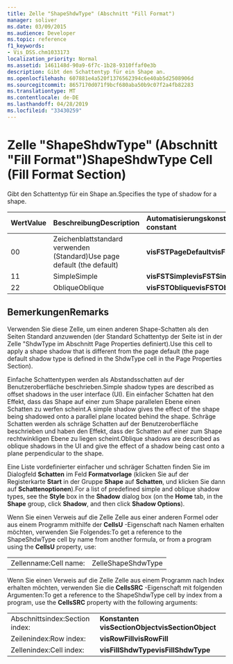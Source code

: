 ```yaml
---
title: Zelle "ShapeShdwType" (Abschnitt "Fill Format")
manager: soliver
ms.date: 03/09/2015
ms.audience: Developer
ms.topic: reference
f1_keywords:
- Vis_DSS.chm1033173
localization_priority: Normal
ms.assetid: 1461148d-90a9-6f7c-1b28-9310ffaf0e3b
description: Gibt den Schattentyp für ein Shape an.
ms.openlocfilehash: 607881e4a520f1376562394c6e40ab5d2508906d
ms.sourcegitcommit: 8657170d071f9bcf680aba50b9c07f2a4fb82283
ms.translationtype: MT
ms.contentlocale: de-DE
ms.lasthandoff: 04/28/2019
ms.locfileid: "33430259"
---
```

# <a name="shapeshdwtype-cell-fill-format-section"></a><span data-ttu-id="67ec4-103">Zelle "ShapeShdwType" (Abschnitt "Fill Format")</span><span class="sxs-lookup"><span data-stu-id="67ec4-103">ShapeShdwType Cell (Fill Format Section)</span></span>

<span data-ttu-id="67ec4-104">Gibt den Schattentyp für ein Shape an.</span><span class="sxs-lookup"><span data-stu-id="67ec4-104">Specifies the type of shadow for a shape.</span></span> 
  
|<span data-ttu-id="67ec4-105">**Wert**</span><span class="sxs-lookup"><span data-stu-id="67ec4-105">**Value**</span></span>|<span data-ttu-id="67ec4-106">**Beschreibung**</span><span class="sxs-lookup"><span data-stu-id="67ec4-106">**Description**</span></span>|<span data-ttu-id="67ec4-107">**Automatisierungskonstante**</span><span class="sxs-lookup"><span data-stu-id="67ec4-107">**Automation constant**</span></span>|
|:-----|:-----|:-----|
|<span data-ttu-id="67ec4-108">0</span><span class="sxs-lookup"><span data-stu-id="67ec4-108">0</span></span>  <br/> |<span data-ttu-id="67ec4-109">Zeichenblattstandard verwenden (Standard)</span><span class="sxs-lookup"><span data-stu-id="67ec4-109">Use page default (the default)</span></span>  <br/> |<span data-ttu-id="67ec4-110">**visFSTPageDefault**</span><span class="sxs-lookup"><span data-stu-id="67ec4-110">**visFSTPageDefault**</span></span> <br/> |
|<span data-ttu-id="67ec4-111">1</span><span class="sxs-lookup"><span data-stu-id="67ec4-111">1</span></span>  <br/> |<span data-ttu-id="67ec4-112">Simple</span><span class="sxs-lookup"><span data-stu-id="67ec4-112">Simple</span></span>  <br/> |<span data-ttu-id="67ec4-113">**visFSTSimple**</span><span class="sxs-lookup"><span data-stu-id="67ec4-113">**visFSTSimple**</span></span> <br/> |
|<span data-ttu-id="67ec4-114">2</span><span class="sxs-lookup"><span data-stu-id="67ec4-114">2</span></span>  <br/> |<span data-ttu-id="67ec4-115">Oblique</span><span class="sxs-lookup"><span data-stu-id="67ec4-115">Oblique</span></span>  <br/> |<span data-ttu-id="67ec4-116">**visFSTOblique**</span><span class="sxs-lookup"><span data-stu-id="67ec4-116">**visFSTOblique**</span></span> <br/> |
   
## <a name="remarks"></a><span data-ttu-id="67ec4-117">Bemerkungen</span><span class="sxs-lookup"><span data-stu-id="67ec4-117">Remarks</span></span>

<span data-ttu-id="67ec4-118">Verwenden Sie diese Zelle, um einen anderen Shape-Schatten als den Seiten Standard anzuwenden (der Standard Schattentyp der Seite ist in der Zelle "ShdwType im Abschnitt Page Properties definiert).</span><span class="sxs-lookup"><span data-stu-id="67ec4-118">Use this cell to apply a shape shadow that is different from the page default (the page default shadow type is defined in the ShdwType cell in the Page Properties Section).</span></span>
  
<span data-ttu-id="67ec4-119">Einfache Schattentypen werden als Abstandsschatten auf der Benutzeroberfläche beschrieben.</span><span class="sxs-lookup"><span data-stu-id="67ec4-119">Simple shadow types are described as offset shadows in the user interface (UI).</span></span> <span data-ttu-id="67ec4-120">Ein einfacher Schatten hat den Effekt, dass das Shape auf einer zum Shape parallelen Ebene einen Schatten zu werfen scheint.</span><span class="sxs-lookup"><span data-stu-id="67ec4-120">A simple shadow gives the effect of the shape being shadowed onto a parallel plane located behind the shape.</span></span> <span data-ttu-id="67ec4-121">Schräge Schatten werden als schräge Schatten auf der Benutzeroberfläche beschrieben und haben den Effekt, dass der Schatten auf einer zum Shape rechtwinkligen Ebene zu liegen scheint.</span><span class="sxs-lookup"><span data-stu-id="67ec4-121">Oblique shadows are described as oblique shadows in the UI and give the effect of a shadow being cast onto a plane perpendicular to the shape.</span></span> 
  
<span data-ttu-id="67ec4-122">Eine Liste vordefinierter einfacher und schräger Schatten finden Sie im Dialogfeld **Schatten** im Feld **Formatvorlage** (klicken Sie auf der Registerkarte **Start** in der Gruppe **Shape** auf **Schatten**, und klicken Sie dann auf **Schattenoptionen**).</span><span class="sxs-lookup"><span data-stu-id="67ec4-122">For a list of predefined simple and oblique shadow types, see the **Style** box in the **Shadow** dialog box (on the **Home** tab, in the **Shape** group, click **Shadow**, and then click **Shadow Options**).</span></span>
  
<span data-ttu-id="67ec4-123">Wenn Sie einen Verweis auf die Zelle Zelle aus einer anderen Formel oder aus einem Programm mithilfe der **CellsU** -Eigenschaft nach Namen erhalten möchten, verwenden Sie Folgendes:</span><span class="sxs-lookup"><span data-stu-id="67ec4-123">To get a reference to the ShapeShdwType cell by name from another formula, or from a program using the **CellsU** property, use:</span></span> 
  
|||
|:-----|:-----|
|<span data-ttu-id="67ec4-124">Zellenname:</span><span class="sxs-lookup"><span data-stu-id="67ec4-124">Cell name:</span></span>  <br/> |<span data-ttu-id="67ec4-125">Zelle</span><span class="sxs-lookup"><span data-stu-id="67ec4-125">ShapeShdwType</span></span>  <br/> |
   
<span data-ttu-id="67ec4-126">Wenn Sie einen Verweis auf die Zelle Zelle aus einem Programm nach Index erhalten möchten, verwenden Sie die **CellsSRC** -Eigenschaft mit folgenden Argumenten:</span><span class="sxs-lookup"><span data-stu-id="67ec4-126">To get a reference to the ShapeShdwType cell by index from a program, use the **CellsSRC** property with the following arguments:</span></span> 
  
|||
|:-----|:-----|
|<span data-ttu-id="67ec4-127">Abschnittsindex:</span><span class="sxs-lookup"><span data-stu-id="67ec4-127">Section index:</span></span>  <br/> |<span data-ttu-id="67ec4-128">**Konstanten visSectionObject**</span><span class="sxs-lookup"><span data-stu-id="67ec4-128">**visSectionObject**</span></span> <br/> |
|<span data-ttu-id="67ec4-129">Zeilenindex:</span><span class="sxs-lookup"><span data-stu-id="67ec4-129">Row index:</span></span>  <br/> |<span data-ttu-id="67ec4-130">**visRowFill**</span><span class="sxs-lookup"><span data-stu-id="67ec4-130">**visRowFill**</span></span> <br/> |
|<span data-ttu-id="67ec4-131">Zellenindex:</span><span class="sxs-lookup"><span data-stu-id="67ec4-131">Cell index:</span></span>  <br/> |<span data-ttu-id="67ec4-132">**visFillShdwType**</span><span class="sxs-lookup"><span data-stu-id="67ec4-132">**visFillShdwType**</span></span> <br/> |
   

